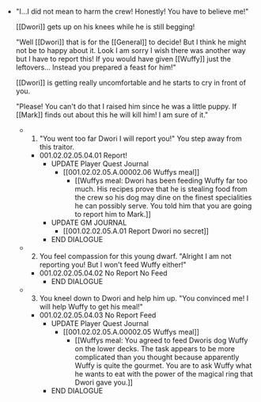 - "I...I did not mean to harm the crew! Honestly! You have to believe me!"
  
  [[Dwori]] gets up on his knees while he is still begging!
  
  "Well [[Dwori]] that is for the [[General]] to decide! But I think he might not be to happy about it. Look I am sorry I wish there was another way but I have to report this! If you would have given [[Wuffy]] just the leftovers... Instead you prepared a feast for him!"
  
  [[Dwori]] is getting really uncomfortable and he starts to cry in front of you.
  
  "Please! You can't do that I raised him since he was a little puppy. If [[Mark]] finds out about this he will kill him! I am sure of it."
	- 1. "You went too far Dwori I will report you!" You step away from this traitor.
		- 001.02.02.05.04.01 Report!
			- UPDATE Player Quest Journal
				- [[001.02.02.05.A.00002.06 Wuffys meal]]
					- [[Wuffys meal: Dwori has been feeding Wuffy far too much. His recipes prove that he is stealing food from the crew so his dog may dine on the finest specialities he can possibly serve. You told him that you are going to report him to Mark.]]
			- UPDATE GM JOURNAL
				- [[001.02.02.05.A.01 Report Dwori no secret]]
			- END DIALOGUE
	- 2. You feel compassion for this young dwarf. "Alright I am not reporting you! But I won't feed Wuffy either!"
		- 001.02.02.05.04.02 No Report No Feed
			- END DIALOGUE
	- 3. You kneel down to Dwori and help him up. "You convinced me! I will help Wuffy to get his meal!"
		- 001.02.02.05.04.03 No Report Feed
			- UPDATE Player Quest Journal
				- [[001.02.02.05.A.00002.05 Wuffys meal]]
					- [[Wuffys meal: You agreed to feed Dworis dog Wuffy on the lower decks. The task appears to be more complicated than you thought because apparently Wuffy is quite the gourmet. You are to ask Wuffy what he wants to eat with the power of the magical ring that Dwori gave you.]]
			- END DIALOGUE